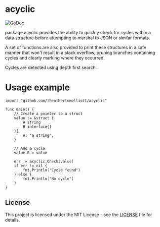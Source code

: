# acyclic

[![GoDoc](https://godoc.org/github.com/theothertomelliott/acyclic?status.svg)](https://godoc.org/github.com/theothertomelliott/acyclic)

package acyclic provides the ability to quickly check for cycles within a
data structure before attempting to marshal to JSON or similar formats.

A set of functions are also provided to print these structures in a safe manner
that won't result in a stack overflow, pruning branches containing cycles and
clearly marking where they occurred.

Cycles are detected using depth first search.

# Usage example

```
import "github.com/theothertomelliott/acyclic"

func main() {
    // Create a pointer to a struct
    value := &struct {
        A string
        B interface{}
    }{
        A: "a string",
    }

    // Add a cycle
    value.B = value

    err := acyclic.Check(value)
    if err != nil {
        fmt.Println("Cycle found")
    } else {
        fmt.Println("No cycle")
    }
}
```

## License
This project is licensed under the MIT License - see the [LICENSE](LICENSE) file for details.